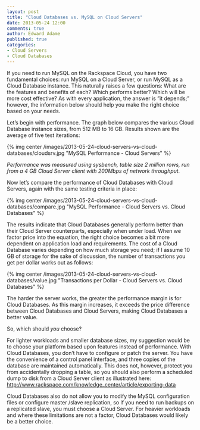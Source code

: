 ```yaml
---
layout: post
title: "Cloud Databases vs. MySQL on Cloud Servers"
date: 2013-05-24 12:00
comments: true
author: Edward Adame
published: true
categories: 
- Cloud Servers
- Cloud Databases
---
```

If you need to run MySQL on the Rackspace Cloud, you have two fundamental choices: run MySQL on a Cloud Server, or run MySQL as a Cloud Database instance. This naturally raises a few questions: What are the features and benefits of each? Which performs better? Which will be more cost effective? As with every application, the answer is ”it depends;” however, the information below should help you make the right choice based on your needs.<!--More-->

Let’s begin with performance. The graph below compares the various Cloud Database instance sizes, from 512 MB to 16 GB. Results shown are the average of five test iterations:

{% img center /images/2013-05-24-cloud-servers-vs-cloud-databases/cloudsrv.jpg "MySQL Performance - Cloud Servers" %}
 
*Performance was measured using sysbench, table size 2 million rows, run from a 4 GB Cloud Server client with 200Mbps of network throughput.*

Now let’s compare the performance of Cloud Databases with Cloud Servers, again with the same testing criteria in place:

{% img center /images/2013-05-24-cloud-servers-vs-cloud-databases/compare.jpg "MySQL Performance - Cloud Servers vs. Cloud Databases" %}
 
The results indicate that Cloud Databases generally perform better than their Cloud Server counterparts, especially when under load. When we factor price into the equation, the right choice becomes a bit more dependent on application load and requirements. The cost of a Cloud Database varies depending on how much storage you need; if I assume 10 GB of storage for the sake of discussion, the number of transactions you get per dollar works out as follows:
 
{% img center /images/2013-05-24-cloud-servers-vs-cloud-databases/value.jpg "Transactions per Dollar - Cloud Servers vs. Cloud Databases" %}

The harder the server works, the greater the performance margin is for Cloud Databases. As this margin increases, it exceeds the price difference between Cloud Databases and Cloud Servers, making Cloud Databases a better value.

So, which should *you* choose?

For lighter workloads and smaller database sizes, my suggestion would be to choose your platform based upon features instead of performance. With Cloud Databases, you don’t have to configure or patch the server. You have the convenience of a control panel interface, and three copies of the database are maintained automatically. This does not, however, protect you from accidentally dropping a table, so you should also perform a scheduled dump to disk from a Cloud Server client as illustrated here: <http://www.rackspace.com/knowledge_center/article/exporting-data>

Cloud Databases also do not allow you to modify the MySQL configuration files or configure master /slave replication, so if you need to run backups on a replicated slave, you must choose a Cloud Server. For heavier workloads and where these limitations are not a factor, Cloud Databases would likely be a better choice.
